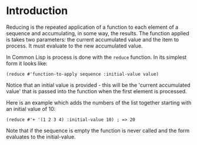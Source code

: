 # Introduction

Reducing is the repeated application of a function to each element of
a sequence and accumulating, in some way, the results. 
The function applied is takes two parameters: the current accumulated value and the item to process. 
It must evaluate to the new accumulated value.

In Common Lisp is process is done with the `reduce` function.
In its simplest form it looks like:

`(reduce #'function-to-apply sequence :initial-value value)`

Notice that an initial value is provided - this will be the 'current accumulated value' that is passed into the function when the first element is processed.

Here is an example which adds the numbers of the list together starting with an initial value of 10:

`(reduce #'+ '(1 2 3 4) :initial-value 10) ; => 20`

Note that if the sequence is empty the function is never called and the form evaluates to the initial-value.
